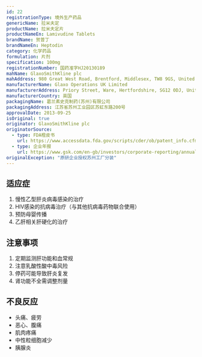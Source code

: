 ```yaml
---
id: 22
registrationType: 境外生产药品
genericName: 拉米夫定
productName: 拉米夫定片
productNameEn: Lamivudine Tablets
brandName: 贺普丁
brandNameEn: Heptodin
category: 化学药品
formulation: 片剂
specification: 100mg
registrationNumber: 国药准字HJ20130189
mahName: GlaxoSmithKline plc
mahAddress: 980 Great West Road, Brentford, Middlesex, TW8 9GS, United Kingdom
manufacturerName: Glaxo Operations UK Limited
manufacturerAddress: Priory Street, Ware, Hertfordshire, SG12 0DJ, United Kingdom
manufacturerCountry: 英国
packagingName: 葛兰素史克制药(苏州)有限公司
packagingAddress: 江苏省苏州工业园区苏虹东路200号
approvalDate: 2013-09-25
isOriginal: true
originator: GlaxoSmithKline plc
originatorSource:
  - type: FDA橙皮书
    url: https://www.accessdata.fda.gov/scripts/cder/ob/patent_info.cfm?Product_No=001&Appl_No=020564
  - type: 企业年报
    url: https://www.gsk.com/en-gb/investors/corporate-reporting/annual-report-2022/
originalException: "原研企业授权苏州工厂分装"
---
```


## 适应症

1. 慢性乙型肝炎病毒感染的治疗
2. HIV感染的抗病毒治疗（与其他抗病毒药物联合使用）
3. 预防母婴传播
4. 乙肝相关肝硬化的治疗

## 注意事项

1. 定期监测肝功能和血常规
2. 注意乳酸性酸中毒风险
3. 停药可能导致肝炎复发
4. 肾功能不全需调整剂量

## 不良反应

- 头痛、疲劳
- 恶心、腹痛
- 肌肉疼痛
- 中性粒细胞减少
- 胰腺炎 